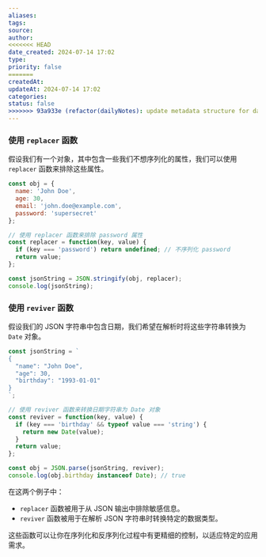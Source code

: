 ```yaml
---
aliases: 
tags: 
source: 
author: 
<<<<<<< HEAD
date_created: 2024-07-14 17:02
type: 
priority: false
=======
createdAt: 
updateAt: 2024-07-14 17:02
categories: 
status: false
>>>>>>> 93a933e (refactor(dailyNotes): update metadata structure for daily notes)
---
```

### 使用 `replacer` 函数
假设我们有一个对象，其中包含一些我们不想序列化的属性，我们可以使用 `replacer` 函数来排除这些属性。

```javascript
const obj = {
  name: 'John Doe',
  age: 30,
  email: 'john.doe@example.com',
  password: 'supersecret'
};

// 使用 replacer 函数来排除 password 属性
const replacer = function(key, value) {
  if (key === 'password') return undefined; // 不序列化 password
  return value;
};

const jsonString = JSON.stringify(obj, replacer);
console.log(jsonString);
```

### 使用 `reviver` 函数
假设我们的 JSON 字符串中包含日期，我们希望在解析时将这些字符串转换为 `Date` 对象。

```javascript
const jsonString = `
{
  "name": "John Doe",
  "age": 30,
  "birthday": "1993-01-01"
}
`;

// 使用 reviver 函数来转换日期字符串为 Date 对象
const reviver = function(key, value) {
  if (key === 'birthday' && typeof value === 'string') {
    return new Date(value);
  }
  return value;
};

const obj = JSON.parse(jsonString, reviver);
console.log(obj.birthday instanceof Date); // true
```

在这两个例子中：
- `replacer` 函数被用于从 JSON 输出中排除敏感信息。
- `reviver` 函数被用于在解析 JSON 字符串时转换特定的数据类型。

这些函数可以让你在序列化和反序列化过程中有更精细的控制，以适应特定的应用需求。